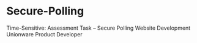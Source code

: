 # Secure-Polling
Time-Sensitive: Assessment Task – Secure Polling Website Development Unionware Product Developer
